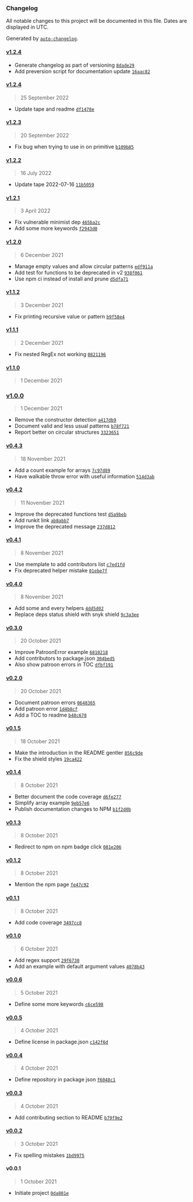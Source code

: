 ### Changelog

All notable changes to this project will be documented in this file. Dates are displayed in UTC.

Generated by [`auto-changelog`](https://github.com/CookPete/auto-changelog).

#### [v1.2.4](https://github.com/bas080/patroon/compare/v1.2.4...v1.2.4)

- Generate changelog as part of versioning [`8dade29`](https://github.com/bas080/patroon/commit/8dade29d52bb6c019498fadb9514154a1a4bf90c)
- Add preversion script for documentation update [`16aac82`](https://github.com/bas080/patroon/commit/16aac82ede2286a907e4d9b3269c860e42237e7b)

#### [v1.2.4](https://github.com/bas080/patroon/compare/v1.2.3...v1.2.4)

> 25 September 2022

- Update tape and readme [`df1478e`](https://github.com/bas080/patroon/commit/df1478e0f59fd59de87a50488006cd7f7fba9d08)

#### [v1.2.3](https://github.com/bas080/patroon/compare/v1.2.2...v1.2.3)

> 20 September 2022

- Fix bug when trying to use in on primitive [`b109b85`](https://github.com/bas080/patroon/commit/b109b8515a41e035deb479594a1a5c9850d9f05e)

#### [v1.2.2](https://github.com/bas080/patroon/compare/v1.2.1...v1.2.2)

> 16 July 2022

- Update tape 2022-07-16 [`11b5059`](https://github.com/bas080/patroon/commit/11b50590e75504673605194e3d459a05ce3f3245)

#### [v1.2.1](https://github.com/bas080/patroon/compare/v1.2.0...v1.2.1)

> 3 April 2022

- Fix vulnerable minimist dep [`465ba2c`](https://github.com/bas080/patroon/commit/465ba2c8e0ec5ec283dd0a50225fd2e840635300)
- Add some more keywords [`f2943d0`](https://github.com/bas080/patroon/commit/f2943d0f86ddc1ec9e6f81789e9e4d00fee7314a)

#### [v1.2.0](https://github.com/bas080/patroon/compare/v1.1.2...v1.2.0)

> 6 December 2021

- Manage empty values and allow circular patterns [`edf911a`](https://github.com/bas080/patroon/commit/edf911a61a4e5fe55920b502f5ba41fbf0751ac3)
- Add test for functions to be deprecated in v2 [`938f061`](https://github.com/bas080/patroon/commit/938f0614cc479ce8ed64fc5deacf7964db4adfe2)
- Use npm ci instead of install and prune [`d5dfa71`](https://github.com/bas080/patroon/commit/d5dfa712e763d72329e2cc013f33bc648c42ea21)

#### [v1.1.2](https://github.com/bas080/patroon/compare/v1.1.1...v1.1.2)

> 3 December 2021

- Fix printing recursive value or pattern [`b9f58e4`](https://github.com/bas080/patroon/commit/b9f58e44e3e1b697171ccdbcb4b5002fbb6d8d51)

#### [v1.1.1](https://github.com/bas080/patroon/compare/v1.1.0...v1.1.1)

> 2 December 2021

- Fix nested RegEx not working [`0821196`](https://github.com/bas080/patroon/commit/0821196cd65d636940c19b324da9f6b98e29eff5)

#### [v1.1.0](https://github.com/bas080/patroon/compare/v1.0.0...v1.1.0)

> 1 December 2021

### [v1.0.0](https://github.com/bas080/patroon/compare/v0.4.3...v1.0.0)

> 1 December 2021

- Remove the constructor detection [`a417db9`](https://github.com/bas080/patroon/commit/a417db9ca27ca859cf951534014734c22e73b9b0)
- Document valid and less usual patterns [`b78f721`](https://github.com/bas080/patroon/commit/b78f72105a891ac4d3e8ec6817395e5273a8d1ad)
- Report better on circular structures [`3323651`](https://github.com/bas080/patroon/commit/33236514946f65ba2b3a35f557967487f1fe8385)

#### [v0.4.3](https://github.com/bas080/patroon/compare/v0.4.2...v0.4.3)

> 18 November 2021

- Add a count example for arrays [`7c97d89`](https://github.com/bas080/patroon/commit/7c97d898ff20fc7e958089d2a8edde70fe7980d9)
- Have walkable throw error with useful information [`514d3ab`](https://github.com/bas080/patroon/commit/514d3abd5123a14b8c9d50af32ec639c396ce440)

#### [v0.4.2](https://github.com/bas080/patroon/compare/v0.4.1...v0.4.2)

> 11 November 2021

- Improve the deprecated functions test [`d5a9beb`](https://github.com/bas080/patroon/commit/d5a9bebe37d338498dc54b5f8a170fbce7c10f7d)
- Add runkit link [`ab8abb7`](https://github.com/bas080/patroon/commit/ab8abb708d529054f77ccd95204f65d5e1fa4057)
- Improve the deprecated message [`237d812`](https://github.com/bas080/patroon/commit/237d81259fc2aedc8f07bc81359fd145a4975c13)

#### [v0.4.1](https://github.com/bas080/patroon/compare/v0.4.0...v0.4.1)

> 8 November 2021

- Use memplate to add contributors list [`c7ed1fd`](https://github.com/bas080/patroon/commit/c7ed1fd48d240f6d595d6e171482ed46a79fee8d)
- Fix deprecated helper mistake [`01ebe7f`](https://github.com/bas080/patroon/commit/01ebe7f0d748fa5624947290f1d6c6441b5907be)

#### [v0.4.0](https://github.com/bas080/patroon/compare/v0.3.0...v0.4.0)

> 8 November 2021

- Add some and every helpers [`4dd5d02`](https://github.com/bas080/patroon/commit/4dd5d022c56242c76cb1ca60034ac7346c60047e)
- Replace deps status shield with snyk shield [`9c3a3ee`](https://github.com/bas080/patroon/commit/9c3a3eef73316dcefe9c4edeb75d940265656e96)

#### [v0.3.0](https://github.com/bas080/patroon/compare/v0.2.0...v0.3.0)

> 20 October 2021

- Improve PatroonError example [`6810218`](https://github.com/bas080/patroon/commit/68102188f70a8f3cb95383cc883e5d151c177b89)
- Add contributors to package.json [`304bed5`](https://github.com/bas080/patroon/commit/304bed532cefa2fc17427d89869b3c3c2ec8dc14)
- Also show patroon errors in TOC [`dfbf191`](https://github.com/bas080/patroon/commit/dfbf1912de73ce0ba8b06042d9c01ca947a5c819)

#### [v0.2.0](https://github.com/bas080/patroon/compare/v0.1.5...v0.2.0)

> 20 October 2021

- Document patroon errors [`0648365`](https://github.com/bas080/patroon/commit/06483651b3bd7abc711502c2da3b74c5ec8d0529)
- Add patroon error [`1d4b8cf`](https://github.com/bas080/patroon/commit/1d4b8cfbb84611555fba4ebb32f8a1c20b6d1f89)
- Add a TOC to readme [`b48c678`](https://github.com/bas080/patroon/commit/b48c6788e0abba415df64560df5dc1384f901776)

#### [v0.1.5](https://github.com/bas080/patroon/compare/v0.1.4...v0.1.5)

> 18 October 2021

- Make the introduction in the README gentler [`856c9de`](https://github.com/bas080/patroon/commit/856c9de9aba3da12eda504b51d3536f11d5ebada)
- Fix the shield styles [`19ca422`](https://github.com/bas080/patroon/commit/19ca422f6b55430982368258917640c588e2c832)

#### [v0.1.4](https://github.com/bas080/patroon/compare/v0.1.3...v0.1.4)

> 8 October 2021

- Better document the code coverage [`d6fe277`](https://github.com/bas080/patroon/commit/d6fe27737f9dc075d3d74a31d206507574bbe9fa)
- Simplify array example [`9eb57e6`](https://github.com/bas080/patroon/commit/9eb57e66688fb0afbd34292653ac353c8c40b313)
- Publish documentation changes to NPM [`b1f2d0b`](https://github.com/bas080/patroon/commit/b1f2d0bc991cd892ce6f1011410a4d1602763de4)

#### [v0.1.3](https://github.com/bas080/patroon/compare/v0.1.2...v0.1.3)

> 8 October 2021

- Redirect to npm on npm badge click [`081e206`](https://github.com/bas080/patroon/commit/081e206df4cb0ad0c9ec86c7f0d8d124e78880e1)

#### [v0.1.2](https://github.com/bas080/patroon/compare/v0.1.1...v0.1.2)

> 8 October 2021

- Mention the npm page [`fe47c92`](https://github.com/bas080/patroon/commit/fe47c92ea5ef5e3671d60e11a776c23e20116633)

#### [v0.1.1](https://github.com/bas080/patroon/compare/v0.1.0...v0.1.1)

> 8 October 2021

- Add code coverage [`3497cc8`](https://github.com/bas080/patroon/commit/3497cc8b23a195fa63f73dab31cfdd2de231b9e2)

#### [v0.1.0](https://github.com/bas080/patroon/compare/v0.0.6...v0.1.0)

> 6 October 2021

- Add regex support [`29f6730`](https://github.com/bas080/patroon/commit/29f6730598875d13ade1985f6aa302eaf8f1758f)
- Add an example with default argument values [`4078b43`](https://github.com/bas080/patroon/commit/4078b4366225276a48d20403dab15697f0b8f472)

#### [v0.0.6](https://github.com/bas080/patroon/compare/v0.0.5...v0.0.6)

> 5 October 2021

- Define some more keywords [`c6ce598`](https://github.com/bas080/patroon/commit/c6ce5982b3864987cafa1c23e90cbd78570f13c4)

#### [v0.0.5](https://github.com/bas080/patroon/compare/v0.0.4...v0.0.5)

> 4 October 2021

- Define license in package.json [`c142f6d`](https://github.com/bas080/patroon/commit/c142f6d3e4261e3264858351f5bd4f1ae3c4daab)

#### [v0.0.4](https://github.com/bas080/patroon/compare/v0.0.3...v0.0.4)

> 4 October 2021

- Define repository in package json [`f6048c1`](https://github.com/bas080/patroon/commit/f6048c14ebe5baf26fdbbd1f212bc85ac8561c78)

#### [v0.0.3](https://github.com/bas080/patroon/compare/v0.0.2...v0.0.3)

> 4 October 2021

- Add contributing section to README [`b79f9e2`](https://github.com/bas080/patroon/commit/b79f9e27eb75d58e249ae0c5ecb892c28903402e)

#### [v0.0.2](https://github.com/bas080/patroon/compare/v0.0.1...v0.0.2)

> 3 October 2021

- Fix spelling mistakes [`1bd9975`](https://github.com/bas080/patroon/commit/1bd9975a02d97603ccbda0c96f8da5968beabb09)

#### v0.0.1

> 1 October 2021

- Initiate project [`0da801e`](https://github.com/bas080/patroon/commit/0da801e15901036022bc3af4ef2232c98e7cf851)
